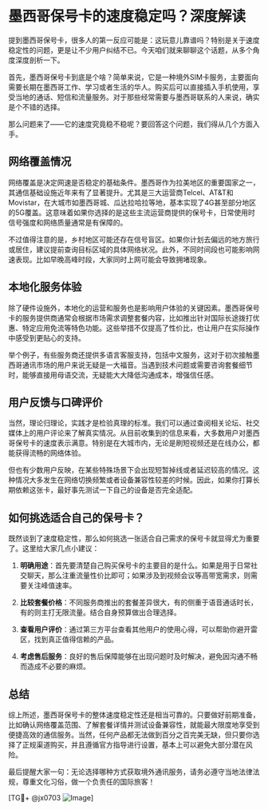 # 墨西哥保号卡的速度稳定吗？深度解读

提到墨西哥保号卡，很多人的第一反应可能是：这玩意儿靠谱吗？特别是关于速度稳定性的问题，更是让不少用户纠结不已。今天咱们就来聊聊这个话题，从多个角度深度剖析一下。

首先，墨西哥保号卡到底是个啥？简单来说，它是一种境外SIM卡服务，主要面向需要长期在墨西哥工作、学习或者生活的华人。购买后可以直接插入手机使用，享受当地的通话、短信和流量服务。对于那些经常需要与墨西哥联系的人来说，确实是个不错的选择。

那么问题来了——它的速度究竟稳不稳呢？要回答这个问题，我们得从几个方面入手。

## 网络覆盖情况

网络覆盖是决定网速是否稳定的基础条件。墨西哥作为拉美地区的重要国家之一，其通信基础设施近年来有了显著提升。尤其是三大运营商Telcel、AT&T和Movistar，在大城市如墨西哥城、瓜达拉哈拉等地，基本实现了4G甚至部分地区的5G覆盖。这意味着如果你选择的是这些主流运营商提供的保号卡，日常使用时信号强度和网络质量通常是有保障的。

不过值得注意的是，乡村地区可能还存在信号盲区。如果你计划去偏远的地方旅行或居住，建议提前查询目标区域的具体网络状况。此外，不同时间段也可能影响网速表现。比如早晚高峰时段，大家同时上网可能会导致拥堵现象。

## 本地化服务体验

除了硬件设施外，本地化的运营和服务也是影响用户体验的关键因素。墨西哥保号卡的服务提供商通常会根据市场需求调整套餐内容，比如推出针对国际长途拨打优惠、特定应用免流等特色功能。这些举措不仅提高了性价比，也让用户在实际操作中感受到更贴心的支持。

举个例子，有些服务商还提供多语言客服支持，包括中文服务，这对于初次接触墨西哥通讯市场的用户来说无疑是一大福音。当遇到技术问题或需要咨询套餐细节时，能够直接用母语交流，无疑能大大降低沟通成本，增强信任感。

## 用户反馈与口碑评价

当然，理论归理论，实践才是检验真理的标准。我们可以通过查阅相关论坛、社交媒体上的用户评论来了解真实情况。从目前收集到的信息来看，大多数用户对墨西哥保号卡的速度表示满意。特别是在大城市内，无论是刷短视频还是在线办公，都能获得流畅的网络体验。

但也有少数用户反映，在某些特殊场景下会出现短暂掉线或者延迟较高的情况。这种情况大多发生在网络切换频繁或者设备兼容性较差的时候。因此，如果你打算长期依赖这张卡，最好事先测试一下自己的设备是否完全适配。

## 如何挑选适合自己的保号卡？

既然谈到了速度稳定性，那么如何挑选一张适合自己需求的保号卡就显得尤为重要了。这里给大家几点小建议：

1. **明确用途**：首先要清楚自己购买保号卡的主要目的是什么。如果是用于日常社交聊天，那么注重流量性价比即可；如果涉及到视频会议等高带宽需求，则需要关注峰值速率。
   
2. **比较套餐价格**：不同服务商推出的套餐差异很大，有的侧重于语音通话时长，有的则主打无限流量。结合自身预算做出合理选择。

3. **查看用户评价**：通过第三方平台查看其他用户的使用心得，可以帮助你避开雷区，找到真正值得信赖的产品。

4. **考虑售后服务**：良好的售后保障能够在出现问题时及时解决，避免因沟通不畅而造成不必要的麻烦。

## 总结

综上所述，墨西哥保号卡的整体速度稳定性还是相当可靠的。只要做好前期准备，比如确认网络覆盖范围、了解套餐详情并测试设备兼容性，就能最大限度地享受到便捷高效的通信服务。当然，任何产品都无法做到百分之百完美无缺，但只要你选择了正规渠道购买，并且遵循官方指导进行设置，基本上可以避免大部分潜在风险。

最后提醒大家一句：无论选择哪种方式获取境外通讯服务，请务必遵守当地法律法规，尊重文化习俗，做一个负责任的国际旅客！

[TG💪+ @jx0703 ![Image](https://github.com/user-attachments/assets/dbca1d08-cadb-493c-b0ec-ad6f7a83f270)]